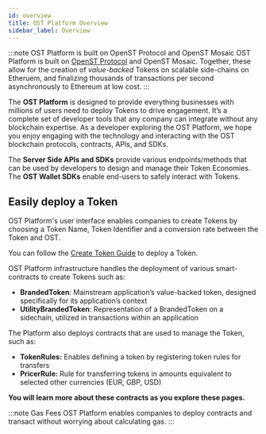 ```yaml
---
id: overview
title: OST Platform Overview
sidebar_label: Overview
---
```


:::note OST Platform is built on OpenST Protocol and OpenST Mosaic
OST Platform is built on [OpenST Protocol](https://openst.org/) and OpenST Mosaic. Together, these allow for the creation of _value-backed_ Tokens on scalable side-chains on Etheruem, and finalizing thousands of transactions per second asynchronously to Ethereum at low cost.
:::

The **OST Platform** is designed to provide everything businesses with millions of users need to deploy Tokens to drive engagement. It’s a complete set of developer tools that any company can integrate without any blockchain expertise. As a developer exploring the OST Platform, we hope you enjoy engaging with the technology and interacting with the OST blockchain protocols, contracts, APIs, and SDKs.

The **Server Side APIs and SDKs** provide various endpoints/methods that can be used by developers to design and manage their Token Economies. The **OST Wallet SDKs** enable end-users to safely interact with Tokens.

## Easily deploy a Token
OST Platform's user interface enables companies to create Tokens by choosing a Token Name, Token Identifier and a conversion rate between the Token and OST.

You can follow the [Create Token Guide](/platform/docs/1-create/) to deploy a Token.

OST Platform infrastructure handles the deployment of various smart-contracts to create Tokens such as:
 * **BrandedToken**: Mainstream application’s value-backed token, designed specifically for its application’s context
 * **UtilityBrandedToken**: Representation of a BrandedToken on a sidechain, utilized in transactions within an application

The Platform also deploys contracts that are used to manage the Token, such as:
 * **TokenRules:** Enables defining a token by registering token rules for transfers
 * **PricerRule:** Rule for transferring tokens in amounts equivalent to selected other currencies (EUR, GBP, USD)

 **You will learn more about these contracts as you explore these pages.**

:::note Gas Fees
OST Platform enables companies to deploy contracts and transact without worrying about calculating gas.
:::

